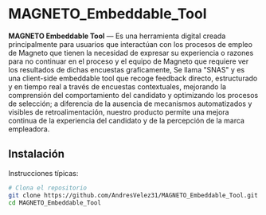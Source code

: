 # MAGNETO_Embeddable_Tool

**MAGNETO Embeddable Tool** — 
Es una herramienta digital creada principalmente para usuarios que interactúan con los procesos de empleo de Magneto que tienen la necesidad de expresar su experiencia o razones para no continuar en el proceso y el equipo de Magneto que requiere ver los resultados de dichas encuestas graficamente, Se llama "SNAS" y es una client-side embeddable tool que recoge feedback directo, estructurado y en tiempo real a través de encuestas contextuales, mejorando la comprensión del comportamiento del candidato y optimizando los procesos de selección; a diferencia de la ausencia de mecanismos automatizados y visibles de retroalimentación, nuestro producto permite una mejora continua de la experiencia del candidato y de la percepción de la marca empleadora.

## Instalación

Instrucciones típicas:

```bash
# Clona el repositorio
git clone https://github.com/AndresVelez31/MAGNETO_Embeddable_Tool.git
cd MAGNETO_Embeddable_Tool
